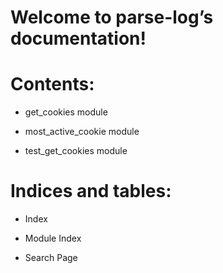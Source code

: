 <!-- travis-demo documentation master file, created by
sphinx-quickstart on Sun Jun 27 00:02:14 2021.
You can adapt this file completely to your liking, but it should at least
contain the root `toctree` directive. -->
# Welcome to parse-log’s documentation!

# Contents:


* get_cookies module


* most_active_cookie module


* test_get_cookies module


# Indices and tables:


* Index


* Module Index


* Search Page
